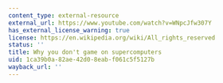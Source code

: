 ```yaml
---
content_type: external-resource
external_url: https://www.youtube.com/watch?v=WNpcJfw307Y
has_external_license_warning: true
license: https://en.wikipedia.org/wiki/All_rights_reserved
status: ''
title: Why you don't game on supercomputers
uid: 1ca39b0a-82ae-42d0-8eab-f061c5f5127b
wayback_url: ''
---
```

